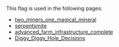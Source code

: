 This flag is used in the following pages:
 - [two_miners_one_magical_mineral](../events/two_miners_one_magical_mineral.md)
 - [serpentsmite](../events/serpentsmite.md)
 - [advanced_farm_infrastructure_complete](../events/advanced_farm_infrastructure_complete.md)
 - [Diggy_Diggy_Hole_Decisions](../decisions/Diggy_Diggy_Hole_Decisions.md)

